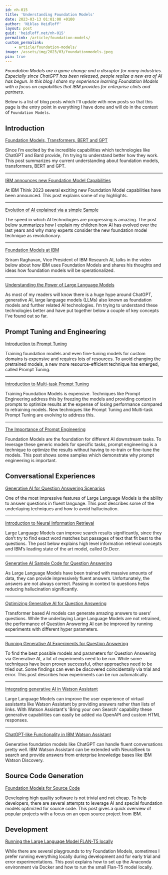 ```yaml
---
id: nh-015
title: 'Understanding Foundation Models'
date: 2023-03-13 01:01:00 +0100
author: 'Niklas Heidloff'
layout: post
guid: 'heidloff.net/nh-015'
permalink: /article/foundation-models/
custom_permalink:
    - article/foundation-models/
image: /assets/img/2023/03/foundationmodels.jpeg
pin: true
---
```


*Foundation Models are a game change and a disruptor for many industries. Especially since ChatGPT has been released, people realize a new era of AI has begun. In this blog I share my experience learning Foundation Models with a focus on capabilities that IBM provides for enterprise clints and partners.*

Below is a list of blog posts which I'll update with new posts so that this page is the entry point in everything I have done and will do in the context of `Foundation Models`.


## Introduction

[Foundation Models, Transformers, BERT and GPT](https://heidloff.net/article/foundation-models-transformers-bert-and-gpt/)

Since I’m excited by the incredible capabilities which technologies like ChatGPT and Bard provide, I’m trying to understand better how they work. This post summarizes my current understanding about foundation models, transformers, BERT and GPT.

---

[IBM announces new Foundation Model Capabilities](https://heidloff.net/article/ibm-announces-new-foundation-model-capabilities/)

At IBM Think 2023 several exciting new Foundation Model capabilities have been announced. This post explains some of my highlights.

---

[Evolution of AI explained via a simple Sample](https://heidloff.net/article/evolution-of-ai-simple-sample/)

The speed in which AI technologies are progressing is amazing. The post below summarizes how I explain my children how AI has evolved over the last years and why many experts consider the new foundation model technique as revolutionary.

---

[Foundation Models at IBM](https://heidloff.net/article/foundation-models-at-ibm/)

Sriram Raghavan, Vice President of IBM Research AI, talks in the video below about how IBM uses Foundation Models and shares his thoughts and ideas how foundation models will be operationalized.

---

[Understanding the Power of Large Language Models](https://heidloff.net/article/understanding-large-language-models/)

As most of my readers will know there is a huge hype around ChatGPT, generative AI, large language models (LLMs) also known as foundation models and further related AI technologies. I’m trying to understand these technologies better and have put together below a couple of key concepts I’ve found out so far.


## Prompt Tuning and Engineering

[Introduction to Prompt Tuning](https://heidloff.net/article/introduction-to-prompt-tuning/)

Training foundation models and even fine-tuning models for custom domains is expensive and requires lots of resources. To avoid changing the pretrained models, a new more resource-efficient technique has emerged, called Prompt Tuning.

---

[Introduction to Multi-task Prompt Tuning](https://heidloff.net/article/introduction-multi-task-prompt-tuning/)

Training Foundation Models is expensive. Techniques like Prompt Engineering address this by freezing the models and providing context in prompts to optimize results at the expense of losing performance compared to retraining models. New techniques like Prompt Tuning and Multi-task Prompt Tuning are evolving to address this.

---

[The Importance of Prompt Engineering](https://heidloff.net/article/importance-of-prompt-engineering/)

Foundation Models are the foundation for different AI downstream tasks. To leverage these generic models for specific tasks, prompt engineering is a technique to optimize the results without having to re-train or fine-tune the models. This post shows some samples which demonstrate why prompt engineering is important.


## Conversational Experiences

[Generative AI for Question Answering Scenarios](https://heidloff.net/article/question-answering-transformers/)

One of the most impressive features of Large Language Models is the ability to answer questions in fluent language. This post describes some of the underlaying techniques and how to avoid hallucination.

---

[Introduction to Neural Information Retrieval](https://heidloff.net/article/introduction-neural-information-retrieval/)

Large Language Models can improve search results significantly, since they don’t try to find exact word matches but passages of text that fit best to the questions. The post below explains high level information retrieval concepts and IBM’s leading state of the art model, called Dr.Decr.

---

[Generative AI Sample Code for Question Answering](https://heidloff.net/article/sample-question-answering)

As Large Language Models have been trained with massive amounts of data, they can provide impressively fluent answers. Unfortunately, the answers are not always correct. Passing in context to questions helps reducing hallucination significantly.

---

[Optimizing Generative AI for Question Answering](https://heidloff.net/article/optimizing-generative-ai-for-question-answering/)

Transformer based AI models can generate amazing answers to users' questions. While the underlaying Large Language Models are not retrained, the performance of Question Answering AI can be improved by running experiments with different hyper parameters.

---

[Running Generative AI Experiments for Question Answering](https://heidloff.net/article/running-generative-ai-experiments-for-question-answering/)

To find the best possible models and parameters for Question Answering via Generative AI, a lot of experiments need to be run. While some techniques have been proven successful, other approaches need to be tried out. Some findings can even be discovered coincidentally via trial and error. This post describes how experiments can be run automatically.

---

[Integrating generative AI in Watson Assistant](https://heidloff.net//article/integrating-generative-ai-in-watson-assistant/)

Large Language Models can improve the user experience of virtual assistants like Watson Assistant by providing answers rather than lists of links. With Watson Assistant's 'Bring your own Search' capability these generative capabilities can easily be added via OpenAPI and custom HTML responses.

---

[ChatGPT-like Functionality in IBM Watson Assistant](https://heidloff.net/article/chatgpt-like-functionality-in-watson-assistant/)

Generative foundation models like ChatGPT can handle fluent conversations pretty well. IBM Watson Assistant can be extended with NeuralSeek to search and provide answers from enterprise knowledge bases like IBM Watson Discovery.


## Source Code Generation

[Foundation Models for Source Code](https://heidloff.net/article/foundation-models-for-source-code/)

Developing high quality software is not trivial and not cheap. To help developers, there are several attempts to leverage AI and special foundation models optimized for source code. This post gives a quick overview of popular projects with a focus on an open source project from IBM.


## Development

[Running the Large Language Model FLAN-T5 locally](https://heidloff.net/article/running-llm-flan-t5-locally/)

While there are several playgrounds to try Foundation Models, sometimes I prefer running everything locally during development and for early trial and error experimentations. This post explains how to set up the Anaconda environment via Docker and how to run the small Flan-T5 model locally.